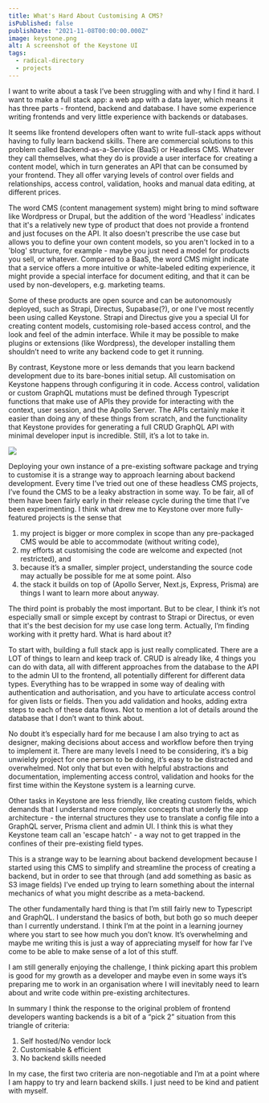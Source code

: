 ```yaml
---
title: What's Hard About Customising A CMS?
isPublished: false
publishDate: "2021-11-08T00:00:00.000Z"
image: keystone.png
alt: A screenshot of the Keystone UI
tags:
  - radical-directory
  - projects
---
```


I want to write about a task I’ve been struggling with and why I find it hard. I
want to make a full stack app: a web app with a data layer, which means it has
three parts - frontend, backend and database. I have some experience writing
frontends and very little experience with backends or databases.

It seems like frontend developers often want to write full-stack apps without
having to fully learn backend skills. There are commercial solutions to this
problem called Backend-as-a-Service (BaaS) or Headless CMS. Whatever they call
themselves, what they do is provide a user interface for creating a content
model, which in turn generates an API that can be consumed by your frontend.
They all offer varying levels of control over fields and relationships, access
control, validation, hooks and manual data editing, at different prices.

The word CMS (content management system) might bring to mind software like
Wordpress or Drupal, but the addition of the word 'Headless' indicates that it's
a relatively new type of product that does not provide a frontend and just
focuses on the API. It also doesn't prescribe the use case but allows you to
define your own content models, so you aren't locked in to a 'blog' structure,
for example - maybe you just need a model for products you sell, or whatever.
Compared to a BaaS, the word CMS might indicate that a service offers a more
intuitive or white-labeled editing experience, it might provide a special
interface for document editing, and that it can be used by non-developers, e.g.
marketing teams.

Some of these products are open source and can be autonomously deployed, such as
Strapi, Directus, Supabase(?), or one I’ve most recently been using called
Keystone. Strapi and Directus give you a special UI for creating content models,
customising role-based access control, and the look and feel of the admin
interface. While it may be possible to make plugins or extensions (like
Wordpress), the developer installing them shouldn’t need to write any backend
code to get it running.

By contrast, Keystone more or less demands that you learn backend development
due to its bare-bones initial setup. All customisation on Keystone happens
through configuring it in code. Access control, validation or custom GraphQL
mutations must be defined through Typescript functions that make use of APIs
they provide for interacting with the context, user session, and the Apollo
Server. The APIs certainly make it easier than doing any of these things from
scratch, and the functionality that Keystone provides for generating a full CRUD
GraphQL API with minimal developer input is incredible. Still, it’s a lot to
take in.

![](../../../../meri-public/garden/be26799ee4db8dbce6827c291bf51249.png)

Deploying your own instance of a pre-existing software package and trying to
customise it is a strange way to approach learning about backend development.
Every time I’ve tried out one of these headless CMS projects, I’ve found the CMS
to be a leaky abstraction in some way. To be fair, all of them have been fairly
early in their release cycle during the time that I’ve been experimenting. I
think what drew me to Keystone over more fully-featured projects is the sense
that

1. my project is bigger or more complex in scope than any pre-packaged CMS would
   be able to accommodate (without writing code),
2. my efforts at customising the code are welcome and expected (not restricted),
   and
3. because it’s a smaller, simpler project, understanding the source code may
   actually be possible for me at some point. Also
4. the stack it builds on top of (Apollo Server, Next.js, Express, Prisma) are
   things I want to learn more about anyway.

The third point is probably the most important. But to be clear, I think it’s
not especially small or simple except by contrast to Strapi or Directus, or even
that it's the best decision for my use case long term. Actually, I’m finding
working with it pretty hard. What is hard about it?

To start with, building a full stack app is just really complicated. There are a
LOT of things to learn and keep track of. CRUD is already like, 4 things you can
do with data, all with different approaches from the database to the API to the
admin UI to the frontend, all potentially different for different data types.
Everything has to be wrapped in some way of dealing with authentication and
authorisation, and you have to articulate access control for given lists or
fields. Then you add validation and hooks, adding extra steps to each of these
data flows. Not to mention a lot of details around the database that I don’t
want to think about.

No doubt it’s especially hard for me because I am also trying to act as
designer, making decisions about access and workflow before then trying to
implement it. There are many levels I need to be considering, it’s a big
unwieldy project for one person to be doing, it’s easy to be distracted and
overwhelmed. Not only that but even with helpful abstractions and documentation,
implementing access control, validation and hooks for the first time within the
Keystone system is a learning curve.

Other tasks in Keystone are less friendly, like creating custom fields, which
demands that I understand more complex concepts that underly the app
architecture - the internal structures they use to translate a config file into
a GraphQL server, Prisma client and admin UI. I think this is what they Keystone
team call an 'escape hatch' - a way not to get trapped in the confines of their
pre-existing field types.

This is a strange way to be learning about backend development because I started
using this CMS to simplify and streamline the process of creating a backend, but
in order to see that through (and add something as basic as S3 image fields)
I’ve ended up trying to learn something about the internal mechanics of what you
might describe as a meta-backend.

The other fundamentally hard thing is that I’m still fairly new to Typescript
and GraphQL. I understand the basics of both, but both go so much deeper than I
currently understand. I think I’m at the point in a learning journey where you
start to see how much you don’t know. It’s overwhelming and maybe me writing
this is just a way of appreciating myself for how far I’ve come to be able to
make sense of a lot of this stuff.

I am still generally enjoying the challenge, I think picking apart this problem
is good for my growth as a developer and maybe even in some ways it’s preparing
me to work in an organisation where I will inevitably need to learn about and
write code within pre-existing architectures.

In summary I think the response to the original problem of frontend developers
wanting backends is a bit of a “pick 2” situation from this triangle of
criteria:

1. Self hosted/No vendor lock
2. Customisable & efficient
3. No backend skills needed

In my case, the first two criteria are non-negotiable and I’m at a point where I
am happy to try and learn backend skills. I just need to be kind and patient
with myself.
